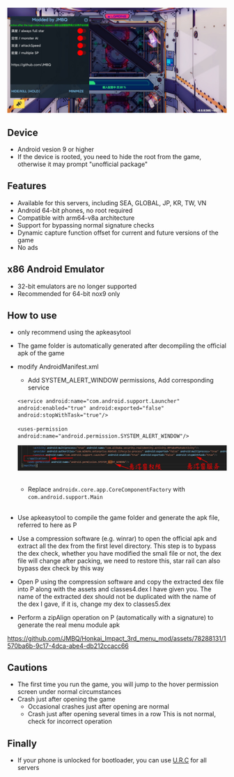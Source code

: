 ![image](img/01.jpg)

## Device
* Android vesion 9 or higher
* If the device is rooted, you need to hide the root from the game, otherwise it may prompt "unofficial  package"

## Features
* Available for this servers, including SEA, GLOBAL, JP, KR, TW, VN
* Android 64-bit phones, no root required
* Compatible with arm64-v8a architecture
* Support for bypassing normal signature checks
* Dynamic capture function offset for current and future versions of the game
* No ads
  
## x86 Android Emulator
* 32-bit emulators are no longer supported
* Recommended for 64-bit nox9 only
  
## How to use
* only recommend using the apkeasytool
* The game folder is automatically generated after decompiling the official apk of the game
* modify AndroidManifest.xml
  * Add SYSTEM_ALERT_WINDOW permissions, Add corresponding service
  ```
  <service android:name="com.android.support.Launcher" android:enabled="true" android:exported="false" android:stopWithTask="true"/>

  <uses-permission android:name="android.permission.SYSTEM_ALERT_WINDOW"/>
  ```
  ![image](img/02.jpg)
  <br></br>

  * Replace ```androidx.core.app.CoreComponentFactory``` with ```com.android.support.Main```
  <br></br>
* Use apkeasytool to compile the game folder and generate the apk file, referred to here as P
* Use a compression software (e.g. winrar) to open the official apk and extract all the dex from the first level directory. This step is to bypass the dex check, whether you have modified the smali file or not, the dex file will change after packing, we need to restore this, star rail can also bypass dex check by this way
* Open P using the compression software and copy the extracted dex file into P along with the assets and classes4.dex I have given you. The name of the extracted dex should not be duplicated with the name of the dex I gave, if it is, change my dex to classes5.dex
* Perform a zipAlign operation on P (automatically with a signature) to generate the real menu module apk

https://github.com/JMBQ/Honkai_Impact_3rd_menu_mod/assets/78288131/1570ba6b-9c17-4dca-abe4-db212ccacc66

## Cautions
* The first time you run the game, you will jump to the hover permission screen under normal circumstances
* Crash just after opening the game
  * Occasional crashes just after opening are normal
  * Crash just after opening several times in a row This is not normal, check for incorrect operation

## Finally
* If your phone is unlocked for bootloader, you can use [U.R.C](https://github.com/JMBQ/URC) for all servers
